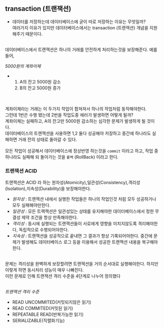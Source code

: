## transaction (트랜잭션)

- 데이터를 저장하는데 데이터베이스에 굳이 따로 저장하는 이유는 무엇일까?<br>
여러가지 이유가 있지만 데이터베이스에서는 transaction (트랜잭션) 개념을 지원 해주기 때문이다.<br><br>

데이터베이스에서 트랜잭션은 하나의 거래를 안전하게 처리하는것을 보장해준다. 예를들어, <br>

*5000원의 계좌이체*
- 1. A의 잔고 5000원 감소
  2. B의 잔고 5000원 증가

<br><br> 계좌이체라는 거래는 이 두가지 작업이 합쳐져서 하나의 작업처럼 동작해야한다. 
<br> 그런데 1번은 수행 됐는데 2번을 작업도중 에러가 발생하면 어떻게 될까?
<br> 계좌이체는 실패하고, A의 잔고만 5000원 감소하는 심각한 문제가 발생하게 될 것이다.
<br> 데이터베이스의 트랜잭션을 사용하면 1,2 둘다 성공해야 저장하고 중간에 하나라도 실패하면 거래 전의 상태로 돌아갈 수 있다.
<br>
<br> 모든 작업이 성공해서 데이터베이스에 정상반영 하는것을 `commit` 이라고 하고, 작업 중 하나라도 실패해 되 돌아가는 것을 `롤백`  (RollBack) 이라고 한다.

### 트랜잭션 ACID
트랜잭션은 ACID 라 하는 원자성(Atomicity),일관성(Consistency),격리성(Isolation),지속성(Durability)을 보장해야한다.
- *원자성* : 트랜잭션 내에서 실행한 작업들은 하나의 작업인것 처럼 모두 성공하거나 모두 실패해야만한다.
- *일관성* : 모든 트랙잭션은 일관성있는 상태를 유지해야한 데이터베이스에서 정한 무결성 제약 조건을 항상 만족해야한다. 
- *격리성* : 동시에 실행되는 트랜잭션들이 서로에게 영향을 미치지않도록 격리해야한다, 독립적으로 수행되어야한다.
- *지속성* : 트랜잭션을 성공적으로 끝내면 그 결과가 항상 기록되어야한다. 중간에 문제가 발생해도 데이터베이스 로그 등을 이용해서 성공한 트랜잭션 내용을 복구해야한다. 

<br> 문제는 격리성을 완벽하게 보장할려면 트랜잭션을 거의 순서대로 실행해야한다. 하지만 이렇게 하면 동시처리 성능이 매우 나빠진다.
<br> 이런 문제로 인해 트랜잭션 격리 수준을 4단계로 나누어 정의했다

<br> *트랜잭션 격리 수준*
- READ UNCOMMITED(커밋되지않은 읽기) 
- READ COMMITED(커밋된 읽기)
- REPEATABLE READ(반복가능한 읽기)
- SERIALIZABLE(직렬화기능) 

